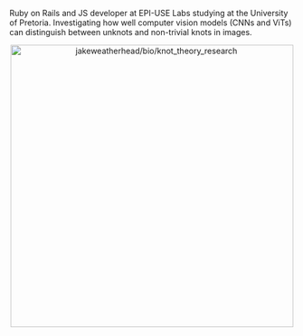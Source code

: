 Ruby on Rails and JS developer at EPI-USE Labs studying at the University of Pretoria. Investigating how well computer vision models (CNNs and ViTs) can distinguish between unknots and non-trivial knots in images.  

<div align="center">
  <img src="[https://github.com/user-attachments/assets/a558b5f4-e925-4c84-be1e-37d77f9cd397](https://github.com/user-attachments/assets/2400ae01-e4e7-486b-a67c-b9b6020f6c77)" alt="jakeweatherhead/bio/knot_theory_research" width="500"/>
</div>
